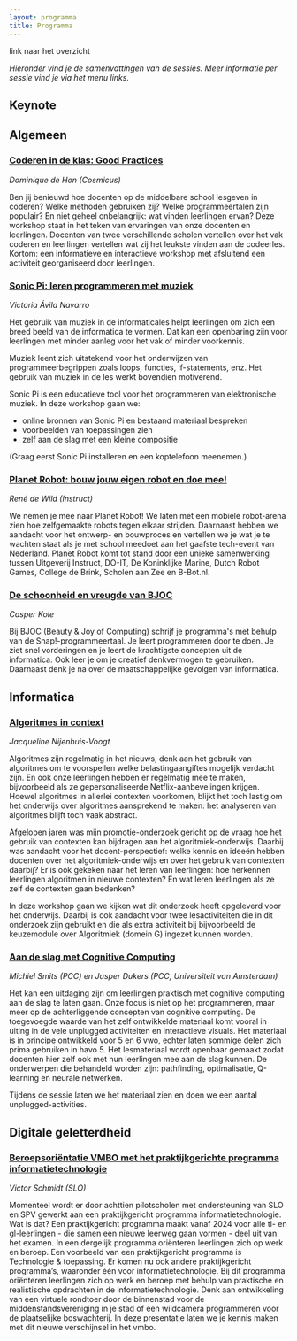 ```yaml
---
layout: programma
title: Programma
---
```


link naar het overzicht

*Hieronder vind je de samenvattingen van de sessies.
Meer informatie per sessie vind je via het menu links.*

## Keynote

## Algemeen

### [Coderen in de klas: Good Practices](algemeen/coderen-dominique)

*Dominique de Hon (Cosmicus)*

Ben jij benieuwd hoe docenten op de middelbare school lesgeven in coderen? 
Welke methoden gebruiken zij? Welke programmeertalen zijn populair? 
En niet geheel onbelangrijk: wat vinden leerlingen ervan? 
Deze workshop staat in het teken van ervaringen van onze docenten en leerlingen. 
Docenten van twee verschillende scholen vertellen over het vak coderen en leerlingen vertellen wat zij het leukste vinden aan de codeerles. 
Kortom: een informatieve en interactieve workshop met afsluitend een activiteit georganiseerd door leerlingen.


### [Sonic Pi: leren programmeren met muziek](algemeen/sonic-pi-victoria)

*Victoria Ávila Navarro*

Het gebruik van muziek in de informaticales helpt leerlingen om zich een breed beeld van de informatica te vormen. 
Dat kan een openbaring zijn voor leerlingen met minder aanleg voor het vak of minder voorkennis. 

Muziek leent zich uitstekend voor het onderwijzen van programmeerbegrippen zoals loops, functies, if-statements, enz. 
Het gebruik van muziek in de les werkt bovendien motiverend. 

Sonic Pi is een educatieve tool voor het programmeren van elektronische muziek. 
In deze workshop gaan we:

* online bronnen van Sonic Pi en bestaand materiaal bespreken
* voorbeelden van toepassingen zien
* zelf aan de slag met een kleine compositie

(Graag eerst Sonic Pi installeren en een koptelefoon meenemen.)

### [Planet Robot: bouw jouw eigen robot en doe mee!](algemeen/planet-robot-rene)

*René de Wild (Instruct)*

We nemen je mee naar Planet Robot! 
We laten met een mobiele robot-arena zien hoe zelfgemaakte robots tegen elkaar strijden. 
Daarnaast hebben we aandacht voor het ontwerp- en bouwproces en vertellen we je wat je te wachten staat als je met school meedoet aan het gaafste tech-event van Nederland. 
Planet Robot komt tot stand door een unieke samenwerking tussen Uitgeverij Instruct, 
DO-IT, De Koninklijke Marine, Dutch Robot Games, College de Brink, Scholen aan Zee en B-Bot.nl.

### [De schoonheid en vreugde van BJOC](algemeen/bjoc-kole)

*Casper Kole*
 
Bij BJOC (Beauty & Joy of Computing) schrijf je programma's met behulp van de Snap!-programmeertaal. 
Je leert programmeren door te doen. 
Je ziet snel vorderingen en je leert de krachtigste concepten uit de informatica. 
Ook leer je om je creatief denkvermogen te gebruiken. 
Daarnaast denk je na over de maatschappelijke gevolgen van informatica.

## Informatica

### [Algoritmes in context](informatica/algoritmes-jacqueline)

*Jacqueline Nijenhuis-Voogt*
 
Algoritmes zijn regelmatig in het nieuws, 
denk aan het gebruik van algoritmes om te voorspellen welke belastingaangiftes mogelijk verdacht zijn. 
En ook onze leerlingen hebben er regelmatig mee te maken, 
bijvoorbeeld als ze gepersonaliseerde Netflix-aanbevelingen krijgen.
Hoewel algoritmes in allerlei contexten voorkomen, 
blijkt het toch lastig om het onderwijs over algoritmes aansprekend te maken: 
het analyseren van algoritmes blijft toch vaak abstract.
 
Afgelopen jaren was mijn promotie-onderzoek gericht op de vraag 
hoe het gebruik van contexten kan bijdragen aan het algoritmiek-onderwijs. 
Daarbij was aandacht voor het docent-perspectief: 
welke kennis en ideeën hebben docenten over het algoritmiek-onderwijs en over het gebruik van contexten daarbij? 
Er is ook gekeken naar het leren van leerlingen: 
hoe herkennen leerlingen algoritmen in nieuwe contexten? 
En wat leren leerlingen als ze zelf de contexten gaan bedenken?
 
In deze workshop gaan we kijken wat dit onderzoek heeft opgeleverd voor het onderwijs. 
Daarbij is ook aandacht voor twee lesactiviteiten die in dit onderzoek zijn gebruikt 
en die als extra activiteit bij bijvoorbeeld de keuzemodule over Algoritmiek (domein G) ingezet kunnen worden.

### [Aan de slag met Cognitive Computing](informatica/cognitive-computing-jasper)

*Michiel Smits (PCC) en Jasper Dukers (PCC, Universiteit van Amsterdam)*
 
Het kan een uitdaging zijn om leerlingen praktisch met cognitive computing aan de slag te laten gaan. 
Onze focus is niet op het programmeren, maar meer op de achterliggende concepten van cognitive computing. 
De toegevoegde waarde van het zelf ontwikkelde materiaal komt vooral in uiting in de vele unplugged activiteiten en interactieve visuals. 
Het materiaal is in principe ontwikkeld voor 5 en 6 vwo, 
echter laten sommige delen zich prima gebruiken in havo 5. 
Het lesmateriaal wordt openbaar gemaakt zodat docenten hier zelf ook met hun leerlingen mee aan de slag kunnen. 
De onderwerpen die behandeld worden zijn: pathfinding, optimalisatie, Q-learning en neurale netwerken.
 
Tijdens de sessie laten we het materiaal zien en doen we een aantal unplugged-activities.

## Digitale geletterdheid

### [Beroepsoriëntatie VMBO met het praktijkgerichte programma informatietechnologie](dg/beroepsorientatie-vmbo)

*Victor Schmidt (SLO)*
 
Momenteel wordt er door achttien pilotscholen met ondersteuning van SLO en SPV gewerkt 
aan een praktijkgericht programma informatietechnologie. 
Wat is dat? 
Een praktijkgericht programma maakt vanaf 2024 voor alle tl- en gl-leerlingen - 
die samen een nieuwe leerweg gaan vormen - deel uit van het examen. 
In een dergelijk programma oriënteren leerlingen zich op werk en beroep. 
Een voorbeeld van een praktijkgericht programma is Technologie & toepassing. 
Er komen nu ook andere praktijkgericht programma’s, waaronder één voor informatietechnologie.
Bij dit programma oriënteren leerlingen zich op werk en beroep met behulp van praktische en realistische opdrachten in de informatietechnologie. 
Denk aan ontwikkeling van een virtuele rondtoer door de binnenstad voor de middenstandsvereniging in je stad of 
een wildcamera programmeren voor de plaatselijke boswachterij. 
In deze presentatie laten we je kennis maken met dit nieuwe verschijnsel in het vmbo.

